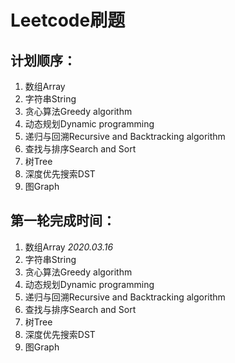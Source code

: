 # Leetcode刷题       
         
## 计划顺序： 
     
1. 数组Array    
2. 字符串String
3. 贪心算法Greedy algorithm
4. 动态规划Dynamic programming
5. 递归与回溯Recursive and Backtracking algorithm
6. 查找与排序Search and Sort
7. 树Tree
8. 深度优先搜索DST
9. 图Graph   



## 第一轮完成时间：

1. 数组Array 												*2020.03.16*
2. 字符串String
3. 贪心算法Greedy algorithm
4. 动态规划Dynamic programming
5. 递归与回溯Recursive and Backtracking algorithm
6. 查找与排序Search and Sort
7. 树Tree
8. 深度优先搜索DST
9. 图Graph
